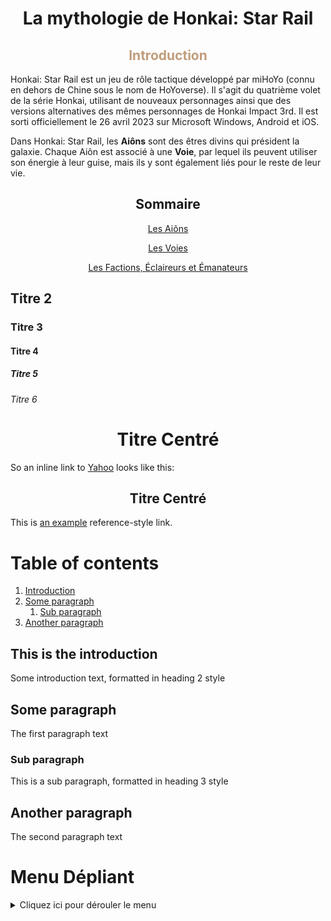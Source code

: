 <h1 align="center">La mythologie de Honkai: Star Rail</h1>

<div align="center">

  <h2 style="color:#C09C7B;"><strong>Introduction</strong></h2>

</div>

Honkai: Star Rail est un jeu de rôle tactique développé par miHoYo (connu en dehors de Chine sous le nom de HoYoverse). Il s'agit du quatrième volet de la série Honkai, utilisant de nouveaux personnages ainsi que des versions alternatives des mêmes personnages de Honkai Impact 3rd. Il est sorti officiellement le 26 avril 2023 sur Microsoft Windows, Android et iOS.

Dans Honkai: Star Rail, les **Aiôns** sont des êtres divins qui président la galaxie. Chaque Aiôn est associé à une **Voie**, par lequel ils peuvent utiliser son énergie à leur guise, mais ils y sont également liés pour le reste de leur vie.

<h2 align="center">Sommaire</h2>

<div align="center">
    
[Les Aiôns](/aions.md)

[Les Voies](/voies.md)

[Les Factions, Éclaireurs et Émanateurs](/factions_eclaireurs_emanateurs)
</div>

## Titre 2
### Titre 3
#### Titre 4
##### Titre 5
###### Titre 6

<h1 align="center">Titre Centré</h1>


So an inline link to [Yahoo](http://www.yahoo.com) looks like this:
<h2 align="center">Titre Centré</h2>


This is [an example][id] reference-style link.


[id]: http://example.com/  "Optional Title Here"

# Table of contents
1. [Introduction](#introduction)
2. [Some paragraph](#paragraph1)
    1. [Sub paragraph](#subparagraph1)
3. [Another paragraph](#paragraph2)

## This is the introduction <a name="introduction"></a>
Some introduction text, formatted in heading 2 style

## Some paragraph <a name="paragraph1"></a>
The first paragraph text

### Sub paragraph <a name="subparagraph1"></a>
This is a sub paragraph, formatted in heading 3 style

## Another paragraph <a name="paragraph2"></a>
The second paragraph text

# Menu Dépliant

<details>
  <summary>Cliquez ici pour dérouler le menu</summary>

  - Élément 1
  - Élément 2
  - Élément 3
  - Élément 4
  
</details>

